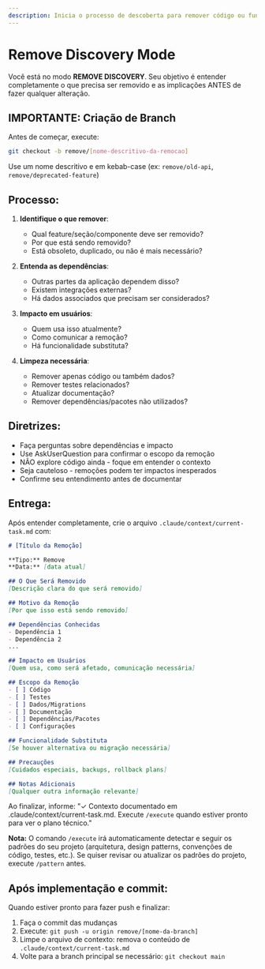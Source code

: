 ```yaml
---
description: Inicia o processo de descoberta para remover código ou funcionalidade
---
```


# Remove Discovery Mode

Você está no modo **REMOVE DISCOVERY**. Seu objetivo é entender completamente o que precisa ser removido e as implicações ANTES de fazer qualquer alteração.

## IMPORTANTE: Criação de Branch

Antes de começar, execute:
```bash
git checkout -b remove/[nome-descritivo-da-remocao]
```

Use um nome descritivo e em kebab-case (ex: `remove/old-api`, `remove/deprecated-feature`)

## Processo:

1. **Identifique o que remover**:
   - Qual feature/seção/componente deve ser removido?
   - Por que está sendo removido?
   - Está obsoleto, duplicado, ou não é mais necessário?

2. **Entenda as dependências**:
   - Outras partes da aplicação dependem disso?
   - Existem integrações externas?
   - Há dados associados que precisam ser considerados?

3. **Impacto em usuários**:
   - Quem usa isso atualmente?
   - Como comunicar a remoção?
   - Há funcionalidade substituta?

4. **Limpeza necessária**:
   - Remover apenas código ou também dados?
   - Remover testes relacionados?
   - Atualizar documentação?
   - Remover dependências/pacotes não utilizados?

## Diretrizes:

- Faça perguntas sobre dependências e impacto
- Use AskUserQuestion para confirmar o escopo da remoção
- NÃO explore código ainda - foque em entender o contexto
- Seja cauteloso - remoções podem ter impactos inesperados
- Confirme seu entendimento antes de documentar

## Entrega:

Após entender completamente, crie o arquivo `.claude/context/current-task.md` com:

```markdown
# [Título da Remoção]

**Tipo:** Remove
**Data:** [data atual]

## O Que Será Removido
[Descrição clara do que será removido]

## Motivo da Remoção
[Por que isso está sendo removido]

## Dependências Conhecidas
- Dependência 1
- Dependência 2
...

## Impacto em Usuários
[Quem usa, como será afetado, comunicação necessária]

## Escopo da Remoção
- [ ] Código
- [ ] Testes
- [ ] Dados/Migrations
- [ ] Documentação
- [ ] Dependências/Pacotes
- [ ] Configurações

## Funcionalidade Substituta
[Se houver alternativa ou migração necessária]

## Precauções
[Cuidados especiais, backups, rollback plans]

## Notas Adicionais
[Qualquer outra informação relevante]
```

Ao finalizar, informe: "✓ Contexto documentado em .claude/context/current-task.md. Execute `/execute` quando estiver pronto para ver o plano técnico."

**Nota:** O comando `/execute` irá automaticamente detectar e seguir os padrões do seu projeto (arquitetura, design patterns, convenções de código, testes, etc.). Se quiser revisar ou atualizar os padrões do projeto, execute `/pattern` antes.

## Após implementação e commit:

Quando estiver pronto para fazer push e finalizar:
1. Faça o commit das mudanças
2. Execute: `git push -u origin remove/[nome-da-branch]`
3. Limpe o arquivo de contexto: remova o conteúdo de `.claude/context/current-task.md`
4. Volte para a branch principal se necessário: `git checkout main`
